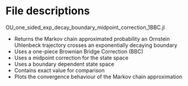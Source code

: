 # File descriptions

OU_one_sided_exp_decay_boundary_midpoint_correction_1BBC.jl
- Returns the Markov chain approximated probability an Ornstein Uhlenbeck trajectory crosses an exponentially decaying boundary
- Uses a one-piece Brownian Bridge Correction (BBC) 
- Uses a midpoint correction for the state space
- Uses a boundary dependent state space
- Contains exact value for comparison
- Plots the convergence behaviour of the Markov chain approximation 
